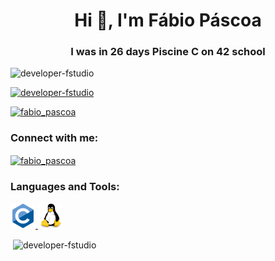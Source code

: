 <h1 align="center">Hi 👋, I'm Fábio Páscoa</h1>
<h3 align="center">I was in 26 days Piscine C on 42 school</h3>

<p align="left"> <img src="https://komarev.com/ghpvc/?username=developer-fstudio&label=Profile%20views&color=ffffff&style=plastic" alt="developer-fstudio" /> </p>

<p align="left"> <a href="https://github.com/ryo-ma/github-profile-trophy"><img src="https://github-profile-trophy.vercel.app/?username=developer-fstudio" alt="developer-fstudio" /></a> </p>

<p align="left"> <a href="https://twitter.com/fabio_pascoa" target="blank"><img src="https://img.shields.io/twitter/follow/fabio_pascoa?logo=twitter&style=for-the-badge" alt="fabio_pascoa" /></a> </p>

<h3 align="left">Connect with me:</h3>
<p align="left">
<a href="https://twitter.com/fabio_pascoa" target="blank"><img align="center" src="https://raw.githubusercontent.com/rahuldkjain/github-profile-readme-generator/master/src/images/icons/Social/twitter.svg" alt="fabio_pascoa" height="30" width="40" /></a>
</p>

<h3 align="left">Languages and Tools:</h3>
<p align="left"> <a href="https://www.cprogramming.com/" target="_blank" rel="noreferrer"> <img src="https://raw.githubusercontent.com/devicons/devicon/master/icons/c/c-original.svg" alt="c" width="40" height="40"/> </a> <a href="https://www.linux.org/" target="_blank" rel="noreferrer"> <img src="https://raw.githubusercontent.com/devicons/devicon/master/icons/linux/linux-original.svg" alt="linux" width="40" height="40"/> </a> </p>

<p>&nbsp;<img align="center" src="https://github-readme-stats.vercel.app/api?username=developer-fstudio&show_icons=true&theme=dark&locale=pt" alt="developer-fstudio" /></p>

